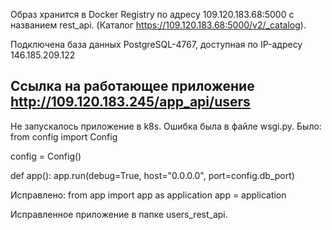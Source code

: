 Образ хранится в Docker Registry по адресу 109.120.183.68:5000 с названием rest_api. (Каталог https://109.120.183.68:5000/v2/_catalog).

Подключена база данных PostgreSQL-4767, доступная по IP-адресу 146.185.209.122

Ссылка на работающее приложение http://109.120.183.245/app_api/users
-------------------------------------------------------------
Не запускалось приложение в k8s. 
Ошибка была в файле wsgi.py.
Было:
from config import Config

config = Config()

def app():
    app.run(debug=True, host="0.0.0.0", port=config.db_port)

Исправлено:
from app import app as application
app = application

Исправленное приложение в папке users_rest_api.